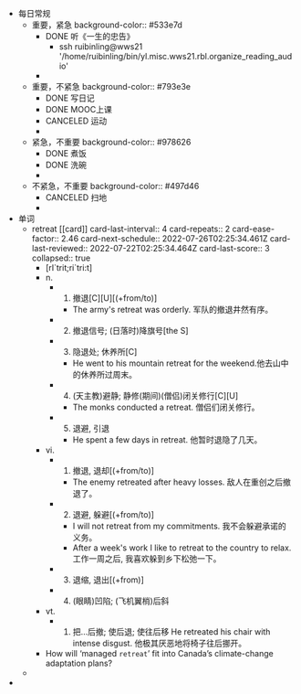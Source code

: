 - 每日常规
	- 重要，紧急
	  background-color:: #533e7d
		- DONE 听《一生的忠告》
			- ssh ruibinling@wws21 '/home/ruibinling/bin/yl.misc.wws21.rbl.organize_reading_audio'
		-
	- 重要，不紧急
	  background-color:: #793e3e
		- DONE 写日记
		- DONE MOOC上课
		- CANCELED 运动
		-
	- 紧急，不重要
	  background-color:: #978626
		- DONE 煮饭
		- DONE 洗碗
		-
	- 不紧急，不重要
	  background-color:: #497d46
		- CANCELED 扫地
		-
- 单词
	- retreat [[card]]
	  card-last-interval:: 4
	  card-repeats:: 2
	  card-ease-factor:: 2.46
	  card-next-schedule:: 2022-07-26T02:25:34.461Z
	  card-last-reviewed:: 2022-07-22T02:25:34.464Z
	  card-last-score:: 3
	  collapsed:: true
		- [rI\`trit;ri\`tri:t]
		- n.
			- 1. 撤退[C][U][(+from/to)]
				- The army's retreat was orderly. 军队的撤退井然有序。
			- 2. 撤退信号; (日落时)降旗号[the S]
			- 3. 隐退处; 休养所[C]
				- He went to his mountain retreat for the weekend.他去山中的休养所过周末。
			- 4. (天主教)避静; 静修(期间)(僧侣)闭关修行[C][U]
				- The monks conducted a retreat. 僧侣们闭关修行。
			- 5. 退避, 引退
				- He spent a few days in retreat. 他暂时退隐了几天。
		- vi.
			- 1. 撤退, 退却[(+from/to)]
				- The enemy retreated after heavy losses. 敌人在重创之后撤退了。
			- 2. 退避, 躲避[(+from/to)]
				- I will not retreat from my commitments. 我不会躲避承诺的义务。
				- After a week's work I like to retreat to the country to relax. 工作一周之后, 我喜欢躲到乡下松弛一下。
			- 3. 退缩, 退出[(+from)]
			- 4. (眼睛)凹陷; (飞机翼梢)后斜
		- vt.
			- 1. 把…后撤; 使后退; 使往后移
			  He retreated his chair with intense disgust. 他极其厌恶地将椅子往后挪开。
		- How will ‘managed `retreat`’ fit into Canada’s climate-change adaptation plans?
	-
-